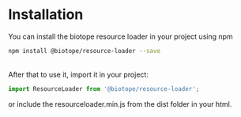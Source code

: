 # Installation
You can install the biotope resource loader in your project using npm
```bash
npm install @biotope/resource-loader --save
```
<br/>
After that to use it, import it in your project:

```js
import ResourceLoader from '@biotope/resource-loader';
```

or include the resourceloader.min.js from the dist folder in your html.

